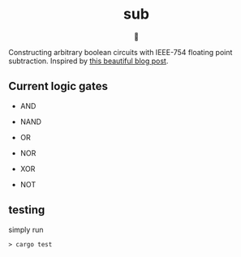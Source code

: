 
<h1 align="center">sub</h1>
<p align="center">🥺</p>

Constructing arbitrary boolean circuits with IEEE-754 floating point subtraction. Inspired by [this beautiful blog post](https://orlp.net/blog/subtraction-is-functionally-complete/).


## Current logic gates

* AND

* NAND

* OR

* NOR

* XOR

* NOT

## testing

simply run

```console
> cargo test
```
